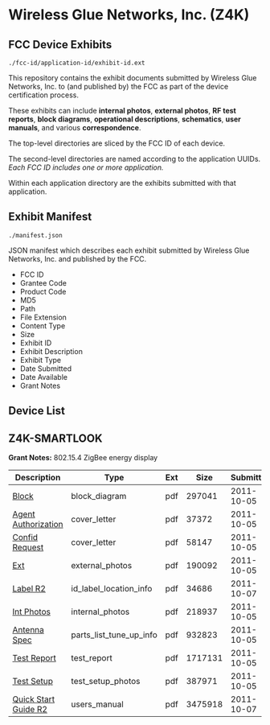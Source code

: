 # Wireless Glue Networks, Inc. (Z4K)
## FCC Device Exhibits

```
./fcc-id/application-id/exhibit-id.ext
```

This repository contains the exhibit documents submitted by Wireless Glue Networks, Inc. to (and published by) the FCC as part of the device certification process.

These exhibits can include **internal photos**, **external photos**, **RF test reports**, **block diagrams**, **operational descriptions**, **schematics**, **user manuals**, and various **correspondence**.

The top-level directories are sliced by the FCC ID of each device.

The second-level directories are named according to the application UUIDs. *Each FCC ID includes one or more application.*

Within each application directory are the exhibits submitted with that application. 

## Exhibit Manifest

```
./manifest.json
```

JSON manifest which describes each exhibit submitted by Wireless Glue Networks, Inc. and published by the FCC.

- FCC ID
- Grantee Code
- Product Code
- MD5
- Path
- File Extension
- Content Type
- Size
- Exhibit ID
- Exhibit Description
- Exhibit Type
- Date Submitted
- Date Available
- Grant Notes

## Device List
## Z4K-SMARTLOOK
**Grant Notes:** 802.15.4 ZigBee energy display

| Description | Type | Ext | Size | Submitted | Available |
| ----------- | ---- | --- | ---- | --------- | --------- |
| [Block](Z4K-SMARTLOOK/5e05442de9b736b164c54ff417d5399c/1555343.pdf) | block_diagram | pdf | 297041 | 2011-10-05 | 2011-10-05 |
| [Agent Authorization](Z4K-SMARTLOOK/5e05442de9b736b164c54ff417d5399c/1555332.pdf) | cover_letter | pdf | 37372 | 2011-10-05 | 2011-10-05 |
| [Confid Request](Z4K-SMARTLOOK/5e05442de9b736b164c54ff417d5399c/1555335.pdf) | cover_letter | pdf | 58147 | 2011-10-05 | 2011-10-05 |
| [Ext](Z4K-SMARTLOOK/5e05442de9b736b164c54ff417d5399c/1555334.pdf) | external_photos | pdf | 190092 | 2011-10-05 | 2011-10-05 |
| [Label R2](Z4K-SMARTLOOK/5e05442de9b736b164c54ff417d5399c/1556623.pdf) | id_label_location_info | pdf | 34686 | 2011-10-07 | 2011-10-05 |
| [Int Photos](Z4K-SMARTLOOK/5e05442de9b736b164c54ff417d5399c/1555342.pdf) | internal_photos | pdf | 218937 | 2011-10-05 | 2011-10-05 |
| [Antenna Spec](Z4K-SMARTLOOK/5e05442de9b736b164c54ff417d5399c/1555337.pdf) | parts_list_tune_up_info | pdf | 932823 | 2011-10-05 | 2011-10-05 |
| [Test Report](Z4K-SMARTLOOK/5e05442de9b736b164c54ff417d5399c/1555345.pdf) | test_report | pdf | 1717131 | 2011-10-05 | 2011-10-05 |
| [Test Setup](Z4K-SMARTLOOK/5e05442de9b736b164c54ff417d5399c/1555336.pdf) | test_setup_photos | pdf | 387971 | 2011-10-05 | 2011-10-05 |
| [Quick Start Guide R2](Z4K-SMARTLOOK/5e05442de9b736b164c54ff417d5399c/1556624.pdf) | users_manual | pdf | 3475918 | 2011-10-07 | 2011-10-05 |
